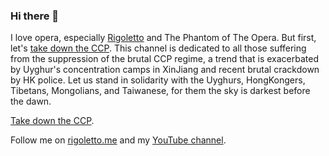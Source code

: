 ### Hi there 👋

I love opera, especially [Rigoletto](https://youtu.be/8A3zetSuYRg) and The Phantom of The Opera. But first, let's [take down the CCP](https://youtu.be/p-baX2JDfGI). This channel is dedicated to all those suffering from the suppression of the brutal CCP regime, a trend that is exacerbated by Uyghur's concentration camps in XinJiang and recent brutal crackdown by HK police. Let us stand in solidarity with the Uyghurs, HongKongers, Tibetans, Mongolians, and Taiwanese, for them the sky is darkest before the dawn.

[Take down the CCP](https://youtu.be/p-baX2JDfGI).

Follow me on [rigoletto.me](https://rigoletto.me) and my [YouTube channel](https://www.youtube.com/channel/UC4ZuhbaBzd8GODBbiSL_K_Q).
